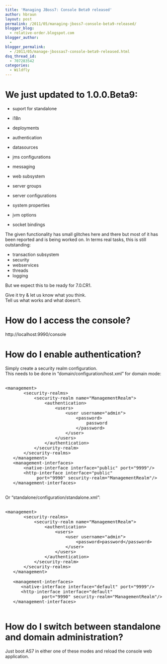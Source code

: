 ```yaml
---
title: 'Managing JBoss7: Console Beta9 released'
author: hbraun
layout: post
permalink: /2011/05/managing-jboss7-console-beta9-released/
blogger_blog:
  - relative-order.blogspot.com
blogger_author:
  - 
blogger_permalink:
  - /2011/05/manage-jbossas7-console-beta9-released.html
dsq_thread_id:
  - 707283542
categories:
  - Wildfly
---
```

We just updated to 1.0.0.Beta9:  
===================

- suport for standalone  
- i18n  
- deployments  
- authentication

- datasources  
- jms configurations  
- messaging  
- web subsystem

- server groups  
- server configurations

- system properties  
- jvm options  
- socket bindings

The given functionality has small glitches here and there but most of it has been reported and is being worked on. In terms real tasks, this is still outstanding:

- transaction subsystem  
- security  
- webservices  
- threads  
- logging

But we expect this to be ready for 7.0.CR1.

Give it try &#038; let us know what you think.   
Tell us what works and what doesn&#8217;t.

How do I access the console?  
==================

http://localhost:9990/console

How do I enable authentication?  
====================

Simply create a security realm configuration.   
This needs to be done in &#8220;domain/configuration/host.xml&#8221; for domain mode: 

<pre><br />&lt;management><br />       &lt;security-realms><br />           &lt;security-realm name="ManagementRealm"><br />               &lt;authentication><br />                   &lt;users><br />                       &lt;user username="admin"><br />                           &lt;password><br />                               password<br />                           &lt;/password><br />                       &lt;/user><br />                   &lt;/users><br />               &lt;/authentication><br />           &lt;/security-realm><br />       &lt;/security-realms><br />   &lt;/management><br />   &lt;management-interfaces><br />       &lt;native-interface interface="public" port="9999"/><br />       &lt;http-interface interface="public" <br />            port="9990" security-realm="ManagementRealm"/><br />   &lt;/management-interfaces><br /><br /></pre>

Or &#8220;standalone/configuration/standalone.xml&#8221;:

<pre><br />&lt;management><br />       &lt;security-realms><br />           &lt;security-realm name="ManagementRealm"><br />               &lt;authentication><br />                   &lt;users><br />                       &lt;user username="admin"><br />                           &lt;password>password&lt;/password><br />                       &lt;/user><br />                   &lt;/users><br />               &lt;/authentication><br />           &lt;/security-realm><br />       &lt;/security-realms><br />   &lt;/management><br /><br />   &lt;management-interfaces><br />      &lt;native-interface interface="default" port="9999"/><br />      &lt;http-interface interface="default" <br />              port="9990" security-realm="ManagementRealm"/><br />   &lt;/management-interfaces><br /><br /></pre>

How do I switch between standalone and domain administration?  
========================================

Just boot AS7 in either one of these modes and reload the console web application.
